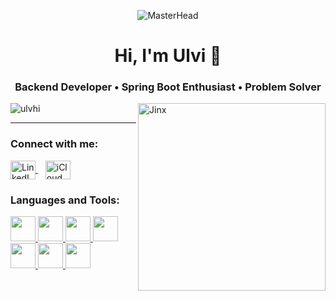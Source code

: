 <p align="center">
  <img src="https://media.giphy.com/media/v1.Y2lkPTc5MGI3NjExbTRyMzRveDI1ZGN2Z3dhY2Vrd2ljNzNrbjNpa25hMHVpMWpjZXc2ZCZlcD12MV9naWZzX3NlYXJjaCZjdD1n/5qG0CzJlXcPlXqzQWi/giphy.gif" alt="MasterHead" />
</p>

<h1 align="center">Hi, I'm Ulvi 👋</h1>
<h3 align="center">Backend Developer • Spring Boot Enthusiast • Problem Solver</h3>

<img align="right" alt="Jinx" width="300" src="https://media0.giphy.com/media/v1.Y2lkPTc5MGI3NjExcG1pZzU3YTFlbnQ1ejJudzVmaHF5enFuZjRqMWJhNzh5MjhrdDBsZCZlcD12MV9pbnRlcm5hbF9naWZfYnlfaWQmY3Q9Zw/BUiaieaflB7x5u8ZM9/giphy.gif" />

<p align="left">
  <img src="https://komarev.com/ghpvc/?username=ulvhi&label=Profile%20views&color=0e75b6&style=flat" alt="ulvhi" />
</p>

---
<h3 align="left">Connect with me:</h3>
<p align="left">
  <a href="https://linkedin.com/in/ülvi-hüseynov-a28ab1269" target="_blank">
    <img align="center" src="https://raw.githubusercontent.com/rahuldkjain/github-profile-readme-generator/master/src/images/icons/Social/linked-in-alt.svg" alt="LinkedIn" height="30" width="40" />
  </a>
  &nbsp;&nbsp;
  <a href="mailto:huseinov.ulvhi24@icloud.com" target="_blank">
    <img align="center" src="https://raw.githubusercontent.com/simple-icons/simple-icons/develop/icons/apple.svg" alt="iCloud Mail" height="30" width="40" />
  </a>
</p>
<h3 align="left">Languages and Tools:</h3>

<p align="left">
  <a href="https://www.oracle.com/java/" target="_blank" rel="noreferrer">
    <img src="https://cdn.jsdelivr.net/gh/devicons/devicon/icons/java/java-original.svg" width="40" height="40"/>
  </a>
  <a href="https://spring.io/" target="_blank" rel="noreferrer">
    <img src="https://cdn.jsdelivr.net/gh/devicons/devicon/icons/spring/spring-original.svg" width="40" height="40"/>
  </a>
  <a href="https://www.postgresql.org/" target="_blank" rel="noreferrer">
    <img src="https://www.vectorlogo.zone/logos/postgresql/postgresql-icon.svg" width="40" height="40"/>
  </a>
  <a href="https://www.docker.com/" target="_blank" rel="noreferrer">
    <img src="https://cdn.jsdelivr.net/gh/devicons/devicon/icons/docker/docker-original.svg" width="40" height="40"/>
  </a>
  <a href="https://redis.io/" target="_blank" rel="noreferrer">
    <img src="https://www.vectorlogo.zone/logos/redis/redis-icon.svg" width="40" height="40"/>
  </a>
  <a href="https://www.rabbitmq.com/" target="_blank" rel="noreferrer">
    <img src="https://www.vectorlogo.zone/logos/rabbitmq/rabbitmq-icon.svg" width="40" height="40"/>
  </a>
  <a href="https://git-scm.com/" target="_blank" rel="noreferrer">
    <img src="https://www.vectorlogo.zone/logos/git-scm/git-scm-icon.svg" width="40" height="40"/>
  </a>
</p>

